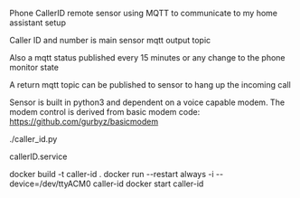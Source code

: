 Phone CallerID remote sensor using MQTT to communicate to my home assistant setup

Caller ID and number is main sensor  mqtt output topic

Also a mqtt status published every 15 minutes or any change to the phone monitor state

A return mqtt topic can be published to sensor to hang up the incoming call


Sensor is built in python3 and dependent on a voice capable modem. The modem control is derived from basic modem code: https://github.com/gurbyz/basicmodem


./caller_id.py


callerID.service


docker build -t caller-id .
docker run --restart always -i --device=/dev/ttyACM0 caller-id
docker start caller-id
